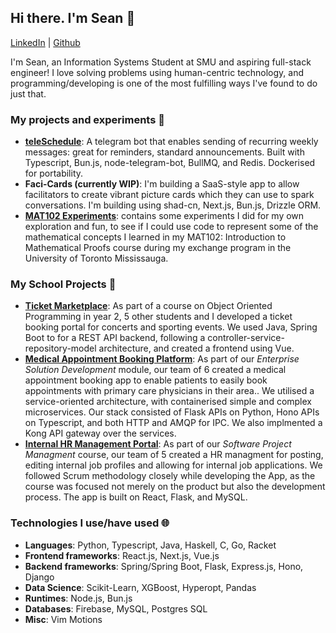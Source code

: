 ## Hi there. I'm Sean 👋
[LinkedIn](https://www.linkedin.com/in/theseanlim/) | [Github](https://github.com/seanl01)

I'm Sean, an Information Systems Student at SMU and aspiring full-stack engineer! I love solving problems using human-centric technology, and programming/developing is one of the most fulfilling ways I've found to do just that.

### My projects and experiments 🧪
- **[teleSchedule](https://github.com/seanl01/teleSchedule)**: A telegram bot that enables sending of recurring weekly messages: great for reminders, standard announcements.
Built with Typescript, Bun.js, node-telegram-bot, BullMQ, and Redis. Dockerised for portability.
- **Faci-Cards (currently WIP)**: I'm building a SaaS-style app to allow facilitators to create vibrant picture cards which they can use to spark
conversations. I'm building using shad-cn, Next.js, Bun.js, Drizzle ORM.
- **[MAT102 Experiments](https://github.com/seanl01/MAT102-Python-Experiments)**: contains some experiments I did for my own exploration and fun, to see if I could use code to represent some of the mathematical concepts I learned in my MAT102: Introduction to Mathematical Proofs course during my exchange program in the University of Toronto Mississauga.

### My School Projects 🍎
- **[Ticket Marketplace](https://github.com/eugenelow13/OOP_Project)**: As part of a course on Object Oriented Programming in year 2,
5 other students and I developed a ticket booking portal for concerts and sporting events. We used Java, Spring Boot to for a REST API backend, following a controller-service-repository-model architecture, and created a frontend using Vue.
- **[Medical Appointment Booking Platform](https://github.com/liyunling2/HealMe)**: As part of our _Enterprise Solution Development_ module, our team of 6 created a medical appointment booking app to enable patients to easily book appointments with primary care physicians in their area..
We utilised a service-oriented architecture, with containerised simple and complex microservices. Our stack consisted of Flask APIs on Python, Hono APIs on Typescript, and both HTTP and AMQP for IPC. We also implmented a Kong API gateway over the services.
- **[Internal HR Management Portal](https://github.com/eugenelow13/IS212_SPM)**: As part of our _Software Project Managment_ course, our team of 5 created a HR managment for posting, editing internal job profiles and allowing for internal job applications. We followed Scrum methodology closely while developing the App, as the
course was focused not merely on the product but also the development process. The app is built on React, Flask, and MySQL.

### Technologies I use/have used 🌐
- **Languages**: Python, Typescript, Java, Haskell, C, Go, Racket
- **Frontend frameworks**: React.js, Next.js, Vue.js
- **Backend frameworks**: Spring/Spring Boot, Flask, Express.js, Hono, Django
- **Data Science**: Scikit-Learn, XGBoost, Hyperopt, Pandas
- **Runtimes**: Node.js, Bun.js
- **Databases**: Firebase, MySQL, Postgres SQL
- **Misc**: Vim Motions

<!-- ### Modules I've taken:
- Web Appli
-->

<!--
**seanl01/seanl01** is a ✨ _special_ ✨ repository because its `README.md` (this file) appears on your GitHub profile.

Here are some ideas to get you started:

- 🔭 I’m currently working on ...
- 🌱 I’m currently learning ...
- 👯 I’m looking to collaborate on ...
- 🤔 I’m looking for help with ...
- 💬 Ask me about ...
- 📫 How to reach me: ...
- 😄 Pronouns: ...
- ⚡ Fun fact: ...
-->
